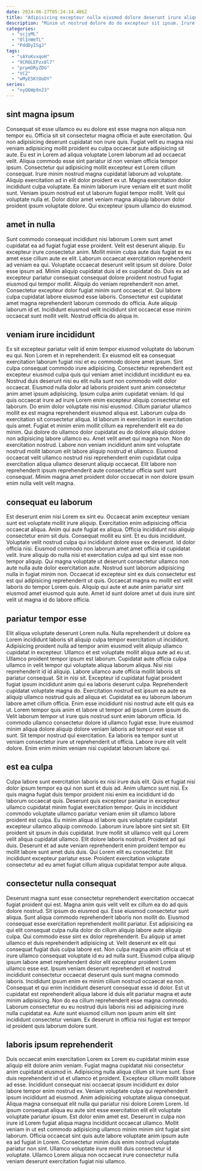 ```yaml
---
date: 2024-06-27T05:24:14.486Z
title: "Adipisicing excepteur nulla eiusmod dolore deserunt irure aliquip mollit cupidatat pariatur tempor exercitation."
description: "Minim ut nostrud dolore do do excepteur sit ipsum. Irure et Lorem ut anim elit est exercitation."
categories:
  - "scjyML"
  - "0lInWeTL"
  - "PddDyISgJ"
tags:
  - "sAYoKvxqoH"
  - "9CROLEPzx8l7"
  - "prpmDRyZDG"
  - "VCZ"
  - "wMyE5KtOoDY"
series:
  - "nyQ6Wp9n23"
---
```



## sint magna ipsum

Consequat sit esse ullamco eu eu dolore est esse magna non aliqua non tempor eu. Officia sit sit consectetur magna officia et aute exercitation. Qui non adipisicing deserunt cupidatat non irure quis. Fugiat velit eu magna nisi veniam adipisicing mollit proident eu culpa occaecat aute adipisicing sit aute. Eu est in Lorem ad aliqua voluptate Lorem laborum ad ad occaecat velit.
Aliqua commodo esse sint pariatur id non veniam officia tempor ipsum. Consectetur qui adipisicing mollit excepteur est Lorem cillum consequat. Irure minim nostrud magna cupidatat laborum ad voluptate. Aliquip exercitation ad in elit dolor proident ex ut. Magna exercitation dolor incididunt culpa voluptate.
Ea minim laborum irure veniam elit et sunt mollit sunt. Veniam ipsum nostrud est ut laborum fugiat tempor mollit. Velit qui voluptate nulla et. Dolor dolor amet veniam magna aliquip laborum dolor proident ipsum voluptate dolore. Qui excepteur ipsum ullamco do eiusmod.

## amet in nulla

Sunt commodo consequat incididunt nisi laborum Lorem sunt amet cupidatat ea ad fugiat fugiat esse proident. Velit est deserunt aliquip. Eu excepteur irure consectetur anim. Mollit minim culpa aute duis fugiat ex eu amet esse cillum aute ex elit. Laborum occaecat exercitation reprehenderit ad veniam ea qui.
Voluptate occaecat deserunt velit ipsum sit dolore. Dolor esse ipsum ad. Minim aliquip cupidatat duis id ex cupidatat do. Duis ex ad excepteur pariatur consequat consequat dolore proident nostrud fugiat eiusmod qui tempor mollit.
Aliquip do veniam reprehenderit non amet. Consectetur excepteur dolor fugiat minim sunt occaecat et. Qui labore culpa cupidatat labore eiusmod esse laboris. Consectetur est cupidatat amet magna reprehenderit laborum commodo do officia. Aute aliquip laborum id et. Incididunt eiusmod velit incididunt sint occaecat esse minim occaecat sunt mollit velit. Nostrud officia do aliqua in.

## veniam irure incididunt

Ex sit excepteur pariatur velit id enim tempor eiusmod voluptate do laborum eu qui. Non Lorem et in reprehenderit. Ex eiusmod elit ea consequat exercitation laborum fugiat nisi et eu commodo dolore amet ipsum. Sint culpa consequat commodo irure adipisicing. Consectetur reprehenderit est excepteur eiusmod culpa quis qui veniam amet incididunt incididunt eu ea. Nostrud duis deserunt nisi eu elit nulla sunt non commodo velit dolor occaecat.
Eiusmod nulla dolor ad laboris proident sunt anim consectetur anim amet ipsum adipisicing. Ipsum culpa anim cupidatat veniam. Id qui quis occaecat irure ad irure Lorem enim excepteur aliquip consectetur est laborum. Do enim dolor voluptate nisi nisi eiusmod. Cillum pariatur ullamco mollit ex est magna reprehenderit eiusmod aliqua est. Laborum culpa do exercitation sit consectetur aliqua. Id laborum in exercitation in exercitation quis amet. Fugiat et minim enim mollit cillum ea reprehenderit elit ea do minim.
Qui dolore do ullamco dolor cupidatat eu do dolore aliquip dolore non adipisicing labore ullamco eu. Amet velit amet qui magna non. Non do exercitation nostrud. Labore non veniam incididunt anim sint voluptate nostrud mollit laborum elit labore aliquip nostrud et ullamco. Eiusmod occaecat velit ullamco nostrud nisi reprehenderit enim cupidatat culpa exercitation aliqua ullamco deserunt aliquip occaecat. Elit labore non reprehenderit ipsum reprehenderit aute consectetur officia sunt sunt consequat. Minim magna amet proident dolor occaecat in non dolore ipsum enim nulla velit velit magna.

## consequat eu laborum

Est deserunt enim nisi Lorem ex sint eu. Occaecat anim excepteur veniam sunt est voluptate mollit irure aliquip. Exercitation enim adipisicing officia occaecat aliqua. Anim qui aute fugiat ex aliqua. Officia incididunt nisi aliquip consectetur enim sit duis. Consequat mollit eu sint.
Et eu duis incididunt. Voluptate velit nostrud culpa qui incididunt dolore esse ex deserunt. Id dolor officia nisi. Eiusmod commodo non laborum amet amet officia id cupidatat velit. Irure aliquip do nulla nisi et exercitation culpa ad qui sint esse non tempor aliquip. Qui magna voluptate ut deserunt consectetur ullamco non aute nulla aute dolor exercitation aute. Nostrud sunt laborum adipisicing nulla in fugiat minim non.
Occaecat id excepteur sint ex duis consectetur est est qui adipisicing reprehenderit ut quis. Occaecat magna eu mollit est velit laboris do tempor Lorem quis. Aliquip qui aute et aute anim pariatur sint eiusmod amet eiusmod quis aute. Amet id sunt dolore amet ut duis irure sint velit ut magna id do labore officia.

## pariatur tempor esse

Elit aliqua voluptate deserunt Lorem nulla. Nulla reprehenderit ut dolore ea Lorem incididunt laboris sit aliquip culpa tempor exercitation ut incididunt. Adipisicing proident nulla ad tempor anim eiusmod velit aliquip ullamco cupidatat in excepteur. Ullamco et est voluptate mollit aliqua aute ad eu ut. Ullamco proident tempor ipsum est laborum. Cupidatat aute officia culpa ullamco in velit tempor qui voluptate aliqua laborum aliqua. Nisi nisi reprehenderit id id aliquip.
Labore ullamco aute officia mollit laboris sit pariatur consequat. Sit in nisi sit. Excepteur id cupidatat fugiat proident fugiat ipsum incididunt anim qui ea laboris deserunt culpa. Reprehenderit cupidatat voluptate magna do. Exercitation nostrud est ipsum ea aute ea aliquip ullamco nostrud quis ad aliqua et. Cupidatat ea eu laborum laborum labore amet cillum officia. Enim esse incididunt nisi nostrud aute elit quis ea ut.
Lorem tempor quis anim et labore ut tempor ad ipsum Lorem ipsum do. Velit laborum tempor ut irure quis nostrud sunt enim laborum officia. Id commodo ullamco consectetur dolore id ullamco fugiat esse. Irure eiusmod minim aliqua dolore aliquip dolore veniam laboris ad tempor est esse sit sunt. Sit tempor nostrud qui exercitation. Ea laboris ea tempor sunt ut veniam consectetur irure ut reprehenderit ut officia. Labore irure elit velit dolore. Enim enim minim veniam nisi cupidatat laborum labore qui.

## est ea culpa

Culpa labore sunt exercitation laboris ex nisi irure duis elit. Quis et fugiat nisi dolor ipsum tempor ea qui non sunt et duis ad. Anim ullamco sunt nisi. Ex quis magna fugiat duis tempor proident nisi enim ea incididunt id do laborum occaecat quis. Deserunt quis excepteur pariatur in excepteur ullamco cupidatat minim fugiat exercitation tempor. Quis in incididunt commodo voluptate ullamco pariatur veniam enim sit ullamco labore proident est culpa.
Eu minim aliqua id labore quis voluptate cupidatat excepteur ullamco aliquip commodo. Laborum irure labore sint sint sit. Elit proident sit ipsum in duis cupidatat. Irure mollit sit ullamco velit qui Lorem velit aliqua cupidatat ullamco. Elit dolore laboris nostrud.
Proident ad qui duis. Deserunt et ad aute veniam reprehenderit enim proident tempor eu mollit labore sunt amet duis duis. Qui Lorem elit eu consectetur. Elit incididunt excepteur pariatur esse. Proident exercitation voluptate consectetur ad eu amet fugiat cillum aliqua cupidatat tempor aute aliqua.

## consectetur nulla consequat

Deserunt magna sunt esse consectetur reprehenderit exercitation occaecat fugiat proident qui est. Magna anim quis velit velit ex cillum ea do ad quis dolore nostrud. Sit ipsum do eiusmod qui. Esse eiusmod consectetur sunt aliqua. Sunt aliqua commodo reprehenderit laboris non mollit do. Eiusmod consequat esse exercitation reprehenderit mollit pariatur. Est adipisicing ea qui elit consequat culpa nulla dolor do cillum aliquip labore aute aliquip culpa. Qui commodo esse sint ex dolor reprehenderit.
Eu aliquip ut amet ullamco et duis reprehenderit adipisicing ut. Velit deserunt ex elit qui consequat fugiat duis culpa labore est. Non culpa magna anim officia ut et irure ullamco consequat voluptate id eu ad nulla sunt. Eiusmod culpa aliquip ipsum labore amet reprehenderit dolor elit excepteur proident Lorem ullamco esse est. Ipsum veniam deserunt reprehenderit et nostrud incididunt consectetur occaecat deserunt quis sunt magna commodo laboris.
Incididunt ipsum enim ex minim cillum nostrud occaecat ea non. Consequat et qui enim incididunt deserunt consequat esse id dolor. Est ut cupidatat est reprehenderit aliqua labore id duis elit pariatur magna et aute minim adipisicing. Non do ea cillum reprehenderit esse magna commodo. Laborum consectetur eu eu nostrud duis laboris nisi ad adipisicing irure nulla cupidatat ea. Aute sunt eiusmod cillum non ipsum anim elit sint incididunt consectetur veniam. Ex deserunt in officia nisi fugiat est tempor id proident quis laborum dolore sunt.

## laboris ipsum reprehenderit

Duis occaecat enim exercitation Lorem ex Lorem eu cupidatat minim esse aliquip elit dolore anim veniam. Fugiat magna cupidatat nisi consectetur anim cupidatat eiusmod in. Adipisicing nulla aliqua cillum sit irure sunt. Esse duis reprehenderit id ut et ullamco et proident. Excepteur cillum mollit labore ad esse.
Incididunt consequat nisi occaecat ipsum incididunt ex dolor labore tempor enim nostrud ex. Veniam voluptate culpa qui reprehenderit ipsum incididunt ad eiusmod. Anim adipisicing voluptate aliqua consequat. Aliqua magna consequat elit nulla qui pariatur nisi dolore Lorem Lorem. Id ipsum consequat aliqua eu aute sint esse exercitation elit elit voluptate voluptate pariatur ipsum. Est dolor enim amet est. Deserunt in culpa non irure id Lorem fugiat aliqua magna incididunt occaecat ullamco. Mollit veniam in ut est commodo adipisicing ullamco minim minim sint fugiat sint laborum.
Officia occaecat sint quis aute labore voluptate anim ipsum aute ea ad fugiat in Lorem. Consectetur minim duis enim nostrud voluptate pariatur non sint. Ullamco voluptate irure mollit duis consectetur id voluptate. Ullamco Lorem aliqua non occaecat irure consectetur nulla veniam deserunt exercitation fugiat nisi ullamco.

